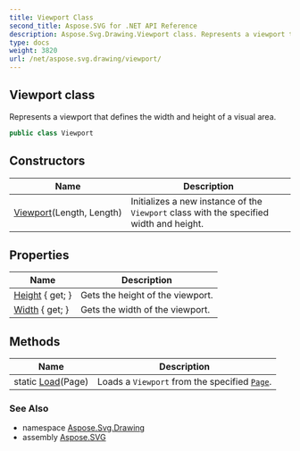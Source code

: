 ```yaml
---
title: Viewport Class
second_title: Aspose.SVG for .NET API Reference
description: Aspose.Svg.Drawing.Viewport class. Represents a viewport that defines the width and height of a visual area
type: docs
weight: 3820
url: /net/aspose.svg.drawing/viewport/
---
```

## Viewport class

Represents a viewport that defines the width and height of a visual area.

```csharp
public class Viewport
```

## Constructors

| Name | Description |
| --- | --- |
| [Viewport](viewport/)(Length, Length) | Initializes a new instance of the `Viewport` class with the specified width and height. |

## Properties

| Name | Description |
| --- | --- |
| [Height](../../aspose.svg.drawing/viewport/height/) { get; } | Gets the height of the viewport. |
| [Width](../../aspose.svg.drawing/viewport/width/) { get; } | Gets the width of the viewport. |

## Methods

| Name | Description |
| --- | --- |
| static [Load](../../aspose.svg.drawing/viewport/load/)(Page) | Loads a `Viewport` from the specified [`Page`](../page/). |

### See Also

* namespace [Aspose.Svg.Drawing](../../aspose.svg.drawing/)
* assembly [Aspose.SVG](../../)
